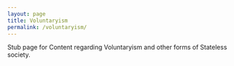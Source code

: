 ```yaml
---
layout: page
title: Voluntaryism
permalink: /voluntaryism/
---
```


Stub page for Content regarding Voluntaryism and other forms of Stateless society.


